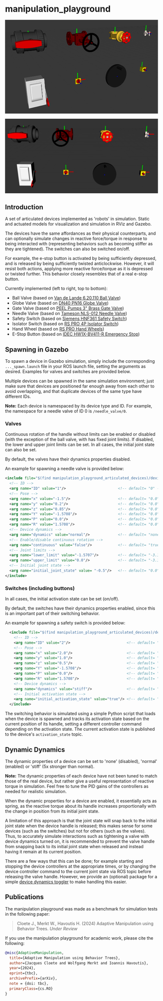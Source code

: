 # manipulation_playground

![Devices Currently Implemented](manipulation_playground_articulated_devices/resources/devices_0.png)

![Devices Currently Implemented](manipulation_playground_articulated_devices/resources/devices_1.png)

## Introduction

A set of articulated devices implemented as 'robots' in simulation. Static and actuated models for visualization and simulation in RViz and Gazebo.

The devices have the same affordances as their physical counterparts, and can optionally simulate changes in reactive force/torque in response to being interacted with (representing behaviors such as becoming stiffer as they are tightened). The switches can also be switched on/off.

For example, the e-stop button is activated by being sufficiently depressed, and is released by being sufficiently twisted anticlockwise. However, it will resist both actions, applying more reactive force/torque as it is depressed or twisted further. This behavior closely resembles that of a real e-stop button.

Currently implemented (left to right, top to bottom):
- Ball Valve (based on [Van de Lande 6.20.110 Ball Valve](https://www.vandelande.com/en/products/pvc-u-metric/620-ball-valve-type-did/))
- Globe Valve (based on [DN40 PN16 Globe Valve](https://grabcad.com/library/globe-stop-valve-dn40-1))
- Gate Valve (based on [PEEL Pumps 3" Brass Gate Valve](https://www.peelpumps.co.uk/p/3-bsp-brass-gate-valve/))
- Needle Valve (based on [Tameson NLS-012 Needle Valve](https://tameson.co.uk/products/nls-012-g1-2inch-stainless-steel-needle-valve-ptfe-300-bar))
- Safety Switch (based on [Siemens HNF361 Safety Switch](https://mall.industry.siemens.com/mall/en/us/Catalog/Product/?mlfb=US2%3AHNF361))
- Isolator Switch (based on [RS PRO 4P Isolator Switch](https://uk.rs-online.com/web/p/isolator-switches/0466223))
- Hand Wheel (based on [RS PRO Hand Wheels](https://uk.rs-online.com/web/c/engineering-materials-industrial-hardware/knobs-levers-handles/hand-wheels/?pn=1))
- E-Stop Button (based on [IDEC HW1X-BV411-R Emergency Stop](https://us.idec.com/idec-us/en/USD/Switches-and-Pushbuttons/Pushbuttons-and-Pilot-Lights/HW-22mm-Heavy-Duty/p/HW1X-BV411-R))

## Spawning in Gazebo

To spawn a device in Gazebo simulation, simply include the corresponding `..._spawn.launch` file in your ROS launch file, setting the arguments as desired. Examples for valves and switches are provided below.

Multiple devices can be spawned in the same simulation environment; just make sure that devices are positioned far enough away from each other to avoid overlapping, and that duplicate devices of the same type have different IDs.

**Note:** Each device is namespaced by its device type and ID. For example, the namespace for a needle valve of ID 0 is `/needle_valve/0`.

### Valves

Continuous rotation of the handle without limits can be enabled or disabled (with the exception of the ball valve, with has fixed joint limits). If disabled, the lower and upper joint limits can be set. In all cases, the initial joint state can also be set.

By default, the valves have their dynamics properties disabled.

An example for spawning a needle valve is provided below:
```xml
<include file="$(find manipulation_playground_articulated_devices)/devices/needle_valve/launch/needle_valve_spawn.launch" >
  <!-- ID -->
  <arg name="ID" value="1"/>                        <!-- default= "0" -->
  <!-- Pose -->
  <arg name="x" value="-1.5"/>                      <!-- default= "0.0" -->
  <arg name="y" value="0.2"/>                       <!-- default= "0.0" -->
  <arg name="z" value="0.85"/>                      <!-- default= "0.0" -->
  <arg name="Y" value="-1.5708"/>                   <!-- default= "0.0" -->
  <arg name="P" value="0.0"/>                       <!-- default= "0.0" -->
  <arg name="R" value="1.5708"/>                    <!-- default= "0.0" -->
  <!-- Device dynamics -->
  <arg name="dynamics" value="normal"/>             <!-- default= "none" -->
  <!-- Enable/disable continuous rotation -->
  <arg name="continuous" value="false"/>            <!-- default= "true" -->
  <!-- Joint limits -->
  <arg name="lower_limit" value="-1.5707"/>         <!-- default= "-3.1415" -->
  <arg name="upper_limit" value="0.0"/>             <!-- default= "-3.1415" -->
  <!-- Initial joint state -->
  <arg name="initial_joint_state" value= "-0.5"/>   <!-- default= "0.0" -->
</include>
```

### Switches (including buttons)

In all cases, the initial activation state can be set (on/off).

By default, the switches have their dynamics properties enabled, since this is an important part of their switching behavior.

An example for spawning a safety switch is provided below:
```xml
  <include file="$(find manipulation_playground_articulated_devices)/devices/safety_switch/launch/spawn_safety_switch.launch">
    <!-- ID -->
    <arg name="ID" value="2"/>                          <!-- default= "0" -->
    <!-- Pose -->
    <arg name="x" value="2.0"/>                         <!-- default= "0.0" -->
    <arg name="y" value="1.0"/>                         <!-- default= "0.0" -->
    <arg name="z" value="0.5"/>                         <!-- default= "0.0" -->
    <arg name="Y" value="-1.5708"/>                     <!-- default= "0.0" -->
    <arg name="P" value="0.0"/>                         <!-- default= "0.0" -->
    <arg name="R" value="1.5708"/>                      <!-- default= "0.0" -->
    <!-- Device dynamics -->
    <arg name="dynamics" value="stiff"/>                <!-- default= "normal" -->
    <!-- Initial activation state -->
    <arg name="initial_activation_state" value="true"/> <!-- default= "false" -->
  </include>
```

The switching behavior is simulated using a simple Python script that loads when the device is spawned and tracks its activation state based on the current position of its handle, setting a different controller command depending on the activation state. The current activation state is published to the device's `activation_state` topic.

## Dynamic Dynamics

The dynamic properties of a device can be set to 'none' (disabled), 'normal' (enabled) or 'stiff' (5x stronger than normal).

**Note:** The dynamic properties of each device have not been tuned to match those of the real device, but rather give a useful representation of reactive torque in simulation. Feel free to tune the PID gains of the controllers as needed for realistic simulation.

When the dynamic properties for a device are enabled, it essentially acts as spring, as the reactive torque about its handle increases proportionally with the change in position from its initial joint state.

A limitation of this approach is that the joint state will snap back to the initial joint state when the device handle is released; this makes sense for some devices (such as the switches) but not for others (such as the valves). Thus, to accurately simulate interactions such as tightening a valve with device dynamics turned on, it is recommended to prevent the valve handle from snapping back to its initial joint state when released and instead having it remain at its current position.

There are a few ways that this can be done; for example starting and stopping the device controllers at the appropriate times, or by changing the device controller command to the current joint state via ROS topic before releasing the valve handle. However, we provide an (optional) package for a simple [device dynamics toggler](manipulation_playground/device_dynamics_toggler) to make handling this easier.

## Publications

The manipulation playground was made as a benchmark for simulation tests in the following paper:

>Cloete J., Merkt W., Havoutis H. (2024) Adaptive Manipulation using Behavior Trees. *Under Review*

If you use the manipulation playground for academic work, please cite the following:
```bibtex
@misc{AdaptiveManipulation,
  title={Adaptive Manipulation using Behavior Trees}, 
  author={Jacques Cloete and Wolfgang Merkt and Ioannis Havoutis},
  year={2024},
  eprint={tbc},
  archivePrefix={arXiv},
  note = {doi: tbc},
  primaryClass={cs.RO}
}
```